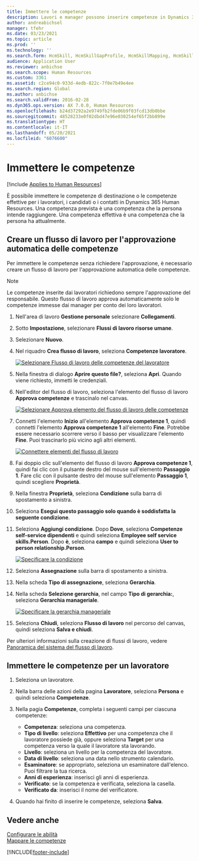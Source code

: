 ```yaml
---
title: Immettere le competenze
description: Lavori e manager possono inserire competenze in Dynamics 365 Human Resources.
author: andreabichsel
manager: tfehr
ms.date: 03/23/2021
ms.topic: article
ms.prod: ''
ms.technology: ''
ms.search.form: HcmSkill, HcmSkillGapProfile, HcmSkillMapping, HcmSkillType, HcmEmployeeDevelopmentWorkspace
audience: Application User
ms.reviewer: anbichse
ms.search.scope: Human Resources
ms.custom: 3361
ms.assetid: c2ce94c0-933d-4edb-822c-7f0e7b49e4ee
ms.search.region: Global
ms.author: anbichse
ms.search.validFrom: 2016-02-28
ms.dyn365.ops.version: AX 7.0.0, Human Resources
ms.openlocfilehash: b24d37292a2e9749fb2fde06b9f03fcd13db0bbe
ms.sourcegitcommit: 48528233e0f02dbd47e96e030254ef65f2bb899e
ms.translationtype: HT
ms.contentlocale: it-IT
ms.lasthandoff: 05/20/2021
ms.locfileid: "6076600"
---
```

# <a name="enter-skills"></a>Immettere le competenze

[!include [Applies to Human Resources](../includes/applies-to-hr.md)]

È possibile immettere le competenze di destinazione o le competenze effettive per i lavoratori, i candidati o i contatti in Dynamics 365 Human Resources. Una competenza prevista è una competenza che la persona intende raggiungere. Una competenza effettiva è una competenza che la persona ha attualmente.

## <a name="create-a-workflow-to-auto-approve-skills"></a>Creare un flusso di lavoro per l'approvazione automatica delle competenze

Per immettere le competenze senza richiedere l'approvazione, è necessario creare un flusso di lavoro per l'approvazione automatica delle competenze.

> [!NOTE]
> Le competenze inserite dai lavoratori richiedono sempre l'approvazione del responsabile. Questo flusso di lavoro approva automaticamente solo le competenze immesse dai manager per conto dei loro lavoratori.

1. Nell'area di lavoro **Gestione personale** selezionare **Collegamenti**.

2. Sotto **Impostazione**, selezionare **Flussi di lavoro risorse umane**.

3. Selezionare **Nuovo**.

4. Nel riquadro **Crea flusso di lavoro**, seleziona **Competenze lavoratore**.

   [![Selezionare Flusso di lavoro delle competenze del lavoratore](media/hr-develop-skills-new-workflow.png)](media/hr-develop-skills-new-workflow.png)

5. Nella finestra di dialogo **Aprire questo file?**, seleziona **Apri**. Quando viene richiesto, immetti le credenziali.

6. Nell'editor del flusso di lavoro, seleziona l'elemento del flusso di lavoro **Approva competenze** e trascinalo nel canvas.

   [![Selezionare Approva elemento del flusso di lavoro delle competenze](media/hr-develop-skills-element.png)](media/hr-develop-skills-element.png)

7. Connetti l'elemento **Inizio** all'elemento **Approva competenze 1**, quindi connetti l'elemento **Approva competenze 1** all'elemento **Fine**. Potrebbe essere necessario scorrere verso il basso per visualizzare l'elemento **Fine**. Puoi trascinarlo più vicino agli altri elementi.

   [![Connettere elementi del flusso di lavoro](media/hr-develop-skills-connect-elements.png)](media/hr-develop-skills-connect-elements.png)

8. Fai doppio clic sull'elemento del flusso di lavoro **Approva competenze 1**, quindi fai clic con il pulsante destro del mouse sull'elemento **Passaggio 1**. Fare clic con il pulsante destro del mouse sull'elemento **Passaggio 1**, quindi scegliere **Proprietà**.

9. Nella finestra **Proprietà**, seleziona **Condizione** sulla barra di spostamento a sinistra.

10. Seleziona **Esegui questo passaggio solo quando è soddisfatta la seguente condizione**.

11. Seleziona **Aggiungi condizione**. Dopo **Dove**, seleziona **Competenze self-service dipendenti** e quindi seleziona **Employee self service skills.Person**. Dopo **è**, seleziona **campo** e quindi seleziona **User to person relationship.Person**.

    [![Specificare la condizione](media/hr-develop-skills-condition.png)](media/hr-develop-skills-condition.png)

12. Seleziona **Assegnazione** sulla barra di spostamento a sinistra.

13. Nella scheda **Tipo di assegnazione**, seleziona **Gerarchia**.

14. Nella scheda **Selezione gerarchia**, nel campo **Tipo di gerarchia:**, seleziona **Gerarchia manageriale**.

    [![Specificare la gerarchia manageriale](media/hr-develop-skills-hierarchy.png)](media/hr-develop-skills-hierarchy.png)

15. Seleziona **Chiudi**, seleziona **Flusso di lavoro** nel percorso del canvas, quindi seleziona **Salva e chiudi**.

Per ulteriori informazioni sulla creazione di flussi di lavoro, vedere [Panoramica del sistema del flusso di lavoro](https://docs.microsoft.com/dynamics365/fin-ops-core/fin-ops/organization-administration/overview-workflow-system?toc=/dynamics365/human-resources/toc.json).

## <a name="enter-skills-for-a-worker"></a>Immettere le competenze per un lavoratore

1. Seleziona un lavoratore.

2. Nella barra delle azioni della pagina **Lavoratore**, seleziona **Persona** e quindi seleziona **Competenze**.

3. Nella pagia **Competenze**, completa i seguenti campi per ciascuna competenze:

   - **Competenza**: seleziona una competenza.
   - **Tipo di livello**: seleziona **Effettivo** per una competenza che il lavoratore possiede già, oppure seleziona **Target** per una competenza verso la quale il lavoratore sta lavorando.
   - **Livello**: seleziona un livello per la competenza del lavoratore.
   - **Data di livello**: seleziona una data nello strumento calendario.
   - **Esaminatore**: se appropriato, seleziona un esaminatore dall'elenco. Puoi filtrare la tua ricerca.
   - **Anni di esperienza**: inserisci gli anni di esperienza.
   - **Verificato**: se la competenza è verificata, seleziona la casella.
   - **Verificato da**: inserisci il nome del verificatore.

4. Quando hai finito di inserire le competenze, seleziona **Salva**.

## <a name="see-also"></a>Vedere anche

[Configurare le abilità](hr-develop-skills.md)<br>
[Mappare le competenze](hr-develop-map-skills.md)

[!INCLUDE[footer-include](../includes/footer-banner.md)]
